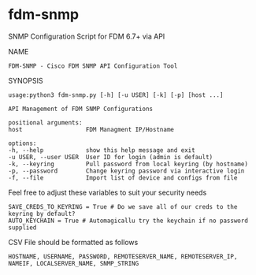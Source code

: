 # fdm-snmp
SNMP Configuration Script for FDM 6.7+ via API 

NAME

    FDM-SNMP - Cisco FDM SNMP API Configuration Tool

SYNOPSIS

    usage:python3 fdm-snmp.py [-h] [-u USER] [-k] [-p] [host ...]

    API Management of FDM SNMP Configurations

    positional arguments:
    host                  FDM Managment IP/Hostname

    options:
    -h, --help            show this help message and exit
    -u USER, --user USER  User ID for login (admin is default)
    -k, --keyring         Pull password from local keyring (by hostname)
    -p, --password        Change keyring password via interactive login
    -f, --file            Import list of device and configs from file


Feel free to adjust these variables to suit your security needs

    SAVE_CREDS_TO_KEYRING = True # Do we save all of our creds to the keyring by default?
    AUTO_KEYCHAIN = True # Automagicallu try the keychain if no password supplied


CSV File should be formatted as follows

    HOSTNAME, USERNAME, PASSWORD, REMOTESERVER_NAME, REMOTESERVER_IP, NAMEIF, LOCALSERVER_NAME, SNMP_STRING